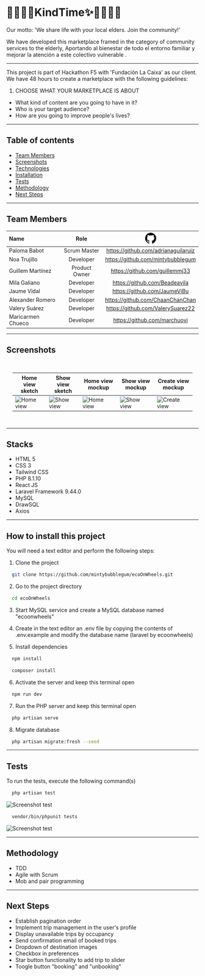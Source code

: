 #  👵🏼👨✨KindTime✨👴🏿👩‍🦰

Our motto: 'We share life with your local elders. Join the community!'

We have developed this marketplace framed in the category of community services to the elderly, Aportando  al bienestar de todo el entorno familiar y mejorar la atención a este colectivo vulnerable .

***

This project is part of Hackathon F5 with 'Fundación La Caixa' as our client. We have 48 hours to create a marketplace with the following guidelines:
1. CHOOSE WHAT YOUR MARKETPLACE IS ABOUT
- What kind of content are you going to have in it?
- Who is your target audience?
- How are you going to improve people's lives?

***

## Table of contents
* [Team Members](#team-members)
* [Screenshots](#screenshots)
* [Technologies](#stacks)
* [Installation](#how-to-install-this-project)
* [Tests](#tests)
* [Methodology](#methodology)
* [Next Steps](#next-steps)

***

## Team Members

| Name | Role | <img src="https://github.com/Yelose/Yelose/blob/main/img/github.png" width="30px" height="30px"> |
| :--- | :---: | :---: |
| Paloma Babot |  Scrum Master | https://github.com/adrianaguilaruiz |
| Noa Trujillo | Developer| https://github.com/mintybubblegum |
| Guillem Martínez | Product Owner | https://github.com/guillemmj33 |
| Mila Galiano | Developer | https://github.com/Beadeavila |
| Jaume Vidal | Developer | https://github.com/JaumeViBu |
| Alexander Romero | Developer| https://github.com/ChaanChanChan |
| Valery Suárez | Developer| https://github.com/ValerySuarez22 |
| Maricarmen Chueco | Developer| https://github.com/marchuovi |

***

## Screenshots

<div style="heigth:auto; display:flex; flex-wrap:wrap; justify-content:center; padding:1rem">

| Home view sketch | Show view sketch | Home view mockup | Show view mockup | Create view mockup |
| --- | --- | --- | --- | --- |
| <img style="width:150px;" src="https://user-images.githubusercontent.com/98114939/210433972-aea85b9d-5f19-4af2-96bd-72ec35a681ea.png" alt="Home view"/> | <img style="width:150px;" src="https://user-images.githubusercontent.com/98114939/210434007-f0b7288b-e031-472a-8cd2-6970ef1cc6d5.png" alt="Show view"/> | <img style="width:150px;" src="https://user-images.githubusercontent.com/98114939/210436616-e26a4ff3-1b9a-4caa-98d1-c6f48d1fcb68.png" alt="Home view"/> | <img style="width:150px;" src="https://user-images.githubusercontent.com/98114939/210436641-37b45b15-5685-4f98-b051-ed40e0f3780d.png" alt="Show view"/> | <img style="width:75px;" src="https://user-images.githubusercontent.com/98114939/211341367-187230a2-f308-4399-850c-82a564ad443e.png" alt="Create view"/> |

</div>

***

## Stacks

- HTML 5
- CSS 3
- Tailwind CSS
- PHP 8.1.10
- React JS
- Laravel Framework 9.44.0
- MySQL
- DrawSQL
- Axios
***

## How to install this project

You will need a text editor and perform the following steps:

1. Clone the project
```bash
  git clone https://github.com/mintybubblegum/ecoOnWheels.git
```

2. Go to the project directory
```bash
  cd ecoOnWheels
```

3. Start MySQL service and create a MySQL database named "ecoonwheels"

4. Create in the text editor an .env file by copying the contents of .env.example and modify the database name (laravel by ecoonwheels)

5. Install dependencies
```bash
  npm install
```
```bash
  composer install
```

6. Activate the server and keep this terminal open
```bash
  npm run dev
```

7. Run the PHP server and keep this terminal open
```bash
  php artisan serve
```

8. Migrate database
```bash
  php artisan migrate:fresh --seed
```

***

## Tests
To run the tests, execute the following command(s)
```bash
  php artisan test
```
<img width="259" alt="Screenshot test" src="https://user-images.githubusercontent.com/98114939/213283029-289028e1-0b25-445c-823d-eb97f476d4e6.png">

```bash
  vendor/bin/phpunit tests
```

<img width="370" alt="Screenshot test" src="https://user-images.githubusercontent.com/98114939/213283195-6b66fa87-9893-4681-9ee5-42ae2105b08b.png">

***

## Methodology
- TDD
- Agile with Scrum
- Mob and pair programming
***

## Next Steps
- Establish pagination order
- Implement trip management in the user's profile
- Display unavailable trips by occupancy
- Send confirmation email of booked trips
- Dropdown of destination images
- Checkbox in preferences
- Star button functionality to add trip to slider
- Toogle button "booking" and "unbooking"



